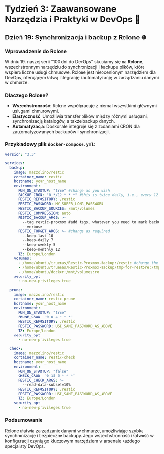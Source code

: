 # Tydzień 3: Zaawansowane Narzędzia i Praktyki w DevOps 🚀

## Dzień 19: Synchronizacja i backup z Rclone 🌐

### Wprowadzenie do Rclone
W dniu 19. naszej serii "100 dni do DevOps" skupiamy się na **Rclone**, wszechstronnym narzędziu do synchronizacji i backupu plików, które wspiera liczne usługi chmurowe. Rclone jest nieocenionym narzędziem dla DevOps, oferującym łatwą integrację i automatyzację w zarządzaniu danymi w chmurze.

### Dlaczego Rclone?
- **Wszechstronność**: Rclone współpracuje z niemal wszystkimi głównymi usługami chmurowymi.
- **Elastyczność**: Umożliwia transfer plików między różnymi usługami, synchronizację katalogów, a także backup danych.
- **Automatyzacja**: Doskonale integruje się z zadaniami CRON dla zautomatyzowanych backupów i synchronizacji.

### Przykładowy plik `docker-compose.yml`:

```yaml
version: "3.3"

services:
  backup:
    image: mazzolino/restic
    container_name: restic
    hostname: your_host_name
    environment:
      RUN_ON_STARTUP: "true" #change as you wish
      BACKUP_CRON: "0 */12 * * *" #this is twice daily, i.e., every 12 hours
      RESTIC_REPOSITORY: /restic
      RESTIC_PASSWORD: MY_SUPER_LONG_PASSWORD
      RESTIC_BACKUP_SOURCES: /mnt/volumes
      RESTIC_COMPRESSION: auto 
      RESTIC_BACKUP_ARGS: >-
        --tag restic-proxmox #add tags, whatever you need to mark backups
        --verbose
      RESTIC_FORGET_ARGS: >- #change as required
        --keep-last 10
        --keep-daily 7
        --keep-weekly 5
        --keep-monthly 12
      TZ: Europe/London
    volumes:
      - /home/ubuntu/truenas/Restic-Proxmox-Backup:/restic #change the left hand side to where you want to store the backups. As you can see I'm storing it on my NAS that is mounted to the host /home/truenas
      - /home/ubuntu/truenas/Restic-Proxmox-Backup/tmp-for-restore:/tmp-for-restore #USE THIS FOLDER FOR RESTORE - CAN VIEW EACH CONTAINER
      - /home/ubuntu/docker:/mnt/volumes:ro
    security_opt:
      - no-new-privileges:true

  prune:
    image: mazzolino/restic
    container_name: restic-prune
    hostname: your_host_name
    environment:
      RUN_ON_STARTUP: "true"
      PRUNE_CRON: "0 0 4 * * *"
      RESTIC_REPOSITORY: /restic
      RESTIC_PASSWORD: USE_SAME_PASSWORD_AS_ABOVE
      TZ: Europe/London
    security_opt:
      - no-new-privileges:true

  check:
    image: mazzolino/restic
    container_name: restic-check
    hostname: your_host_name
    environment:
      RUN_ON_STARTUP: "false"
      CHECK_CRON: "0 15 5 * * *"
      RESTIC_CHECK_ARGS: >-
        --read-data-subset=10%
      RESTIC_REPOSITORY: /restic
      RESTIC_PASSWORD: USE_SAME_PASSWORD_AS_ABOVE
      TZ: Europe/London
    security_opt:
      - no-new-privileges:true
```

### Podsumowanie
Rclone ułatwia zarządzanie danymi w chmurze, umożliwiając szybką synchronizację i bezpieczne backupy. Jego wszechstronność i łatwość w konfiguracji czynią go kluczowym narzędziem w arsenale każdego specjalisty DevOps.

